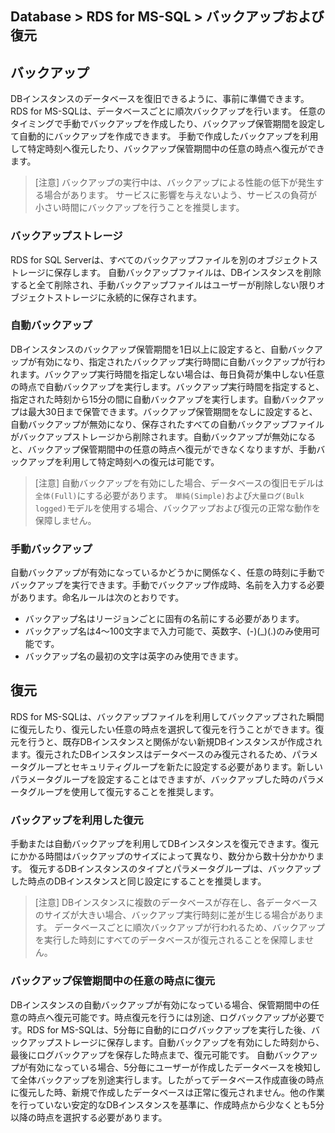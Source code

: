 ## Database > RDS for MS-SQL > バックアップおよび復元

## バックアップ

DBインスタンスのデータベースを復旧できるように、事前に準備できます。RDS for MS-SQLは、データベースごとに順次バックアップを行います。
任意のタイミングで手動でバックアップを作成したり、バックアップ保管期間を設定して自動的にバックアップを作成できます。
手動で作成したバックアップを利用して特定時刻へ復元したり、バックアップ保管期間中の任意の時点へ復元ができます。

> [注意]
> バックアップの実行中は、バックアップによる性能の低下が発生する場合があります。
> サービスに影響を与えないよう、サービスの負荷が小さい時間にバックアップを行うことを推奨します。

### バックアップストレージ

RDS for SQL Serverは、すべてのバックアップファイルを別のオブジェクトストレージに保存します。
自動バックアップファイルは、DBインスタンスを削除すると全て削除され、手動バックアップファイルはユーザーが削除しない限りオブジェクトストレージに永続的に保存されます。

### 自動バックアップ

DBインスタンスのバックアップ保管期間を1日以上に設定すると、自動バックアップが有効になり、指定されたバックアップ実行時間に自動バックアップが行われます。バックアップ実行時間を指定しない場合は、毎日負荷が集中しない任意の時点で自動バックアップを実行します。バックアップ実行時間を指定すると、指定された時刻から15分の間に自動バックアップを実行します。自動バックアップは最大30日まで保管できます。バックアップ保管期間をなしに設定すると、自動バックアップが無効になり、保存されたすべての自動バックアップファイルがバックアップストレージから削除されます。自動バックアップが無効になると、バックアップ保管期間中の任意の時点へ復元ができなくなりますが、手動バックアップを利用して特定時刻への復元は可能です。

> [注意]
> 自動バックアップを有効にした場合、データベースの復旧モデルは`全体(Full)`にする必要があります。
> `単純(Simple)`および`大量ログ(Bulk logged)`モデルを使用する場合、バックアップおよび復元の正常な動作を保障しません。

### 手動バックアップ

自動バックアップが有効になっているかどうかに関係なく、任意の時刻に手動でバックアップを実行できます。手動でバックアップ作成時、名前を入力する必要があります。命名ルールは次のとおりです。

* バックアップ名はリージョンごとに固有の名前にする必要があります。
* バックアップ名は4～100文字まで入力可能で、英数字、(-)(_)(.)のみ使用可能です。
* バックアップ名の最初の文字は英字のみ使用できます。

## 復元

RDS for MS-SQLは、バックアップファイルを利用してバックアップされた瞬間に復元したり、復元したい任意の時点を選択して復元を行うことができます。復元を行うと、既存DBインスタンスと関係がない新規DBインスタンスが作成されます。復元されたDBインスタンスはデータベースのみ復元されるため、パラメータグループとセキュリティグループを新たに設定する必要があります。新しいパラメータグループを設定することはできますが、バックアップした時のパラメータグループを使用して復元することを推奨します。

### バックアップを利用した復元

手動または自動バックアップを利用してDBインスタンスを復元できます。復元にかかる時間はバックアップのサイズによって異なり、数分から数十分かかります。
復元するDBインスタンスのタイプとパラメータグループは、バックアップした時点のDBインスタンスと同じ設定にすることを推奨します。

> [注意]
> DBインスタンスに複数のデータベースが存在し、各データベースのサイズが大きい場合、バックアップ実行時刻に差が生じる場合があります。
> データベースごとに順次バックアップが行われるため、バックアップを実行した時刻にすべてのデータベースが復元されることを保障しません。 

### バックアップ保管期間中の任意の時点に復元

DBインスタンスの自動バックアップが有効になっている場合、保管期間中の任意の時点へ復元可能です。時点復元を行うには別途、ログバックアップが必要です。RDS for MS-SQLは、5分毎に自動的にログバックアップを実行した後、バックアップストレージに保存します。自動バックアップを有効にした時刻から、最後にログバックアップを保存した時点まで、復元可能です。
自動バックアップが有効になっている場合、5分毎にユーザーが作成したデータベースを検知して全体バックアップを別途実行します。したがってデータベース作成直後の時点に復元した時、新規で作成したデータベースは正常に復元されません。他の作業を行っていない安定的なDBインスタンスを基準に、作成時点から少なくとも5分以降の時点を選択する必要があります。   
